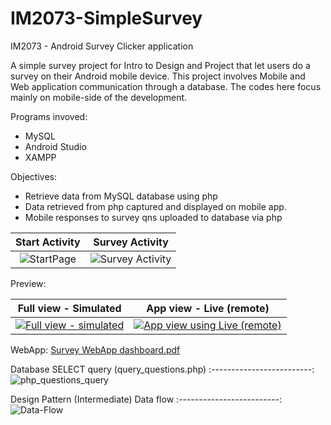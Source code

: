 # IM2073-SimpleSurvey
IM2073 - Android Survey Clicker application

A simple survey project for Intro to Design and Project that let users do a survey on their Android mobile device. This project involves Mobile and Web application communication through a database. The codes here focus mainly on mobile-side of the development.

Programs invoved:
- MySQL
- Android Studio
- XAMPP

Objectives:
- Retrieve data from MySQL database using php 
- Data retrieved from php captured and displayed on mobile app. 
- Mobile responses to survey qns uploaded to database via php


Start Activity             |  Survey Activity
:-------------------------:|:-------------------------:
![StartPage](https://user-images.githubusercontent.com/30825204/115137610-f01cb700-9fdb-11eb-8802-cb1fc7b30a47.PNG)  |  ![Survey Activity](https://user-images.githubusercontent.com/30825204/115137594-d67b6f80-9fdb-11eb-901a-1a0f5137df34.png)

Preview:

Full view - Simulated      |  App view - Live (remote)
:-------------------------:|:-------------------------:
[![Full view - simulated](https://user-images.githubusercontent.com/30825204/116789253-d6ab4e80-aa62-11eb-944d-051ccec385d9.png)](https://user-images.githubusercontent.com/30825204/114790676-ff7cd580-9d39-11eb-896b-82e2db728e73.mp4)|[![App view using Live (remote)](https://user-images.githubusercontent.com/30825204/116789425-91d3e780-aa63-11eb-825b-bb32d0b79396.png)](https://user-images.githubusercontent.com/30825204/114789168-867c7e80-9d37-11eb-918d-9ddb120fa23c.mp4)

WebApp: [Survey WebApp dashboard.pdf](https://github.com/NovemForxuz/IM2073-SimpleSurvey/files/6314068/WebApp.survey.dashboard.pdf)


Database SELECT query (query_questions.php)
:-------------------------:
![php_questions_query](https://user-images.githubusercontent.com/30825204/114873035-c0896700-9daf-11eb-9d08-14a55d2aa897.PNG)


Design Pattern (Intermediate) Data flow
:-------------------------:
![Data-Flow](https://user-images.githubusercontent.com/30825204/114879256-df8af780-9db5-11eb-95bf-f3c2fada438c.png)
